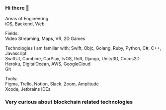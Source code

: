 ### Hi there 👋

Areas of Engineering:  
iOS, Backend, Web  

Fields:  
Video Streaming, Maps, VR, 2D Games  

Technologies I am familiar with: 
Swift, Objc, Golang, Ruby, Python, C#, C++, Javascript   
SwiftUI, Combine, CarPlay, tvOS, RoR, Django, Unity3D, Cocos2D  
Heroku, DigitalOcean, AWS, GoogleCloud   
Git  

Tools:  
Figma, Trello, Notion, Slack, Zoom, Amplitude  
Xcode, Jetbrains IDEs  


### Very curious about blockchain related technologies
